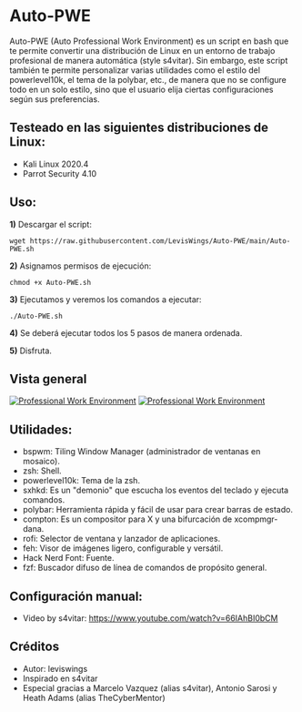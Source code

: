 # Auto-PWE
Auto-PWE (Auto Professional Work Environment) es un script en bash que te permite convertir una distribución de Linux en un entorno de trabajo profesional de manera automática (style s4vitar). Sin embargo, este script también te permite personalizar varias utilidades como el estilo del powerlevel10k, el tema de la polybar, etc., de manera que no se configure todo en un solo estilo, sino que el usuario elija ciertas configuraciones según sus preferencias.
## Testeado en las siguientes distribuciones de Linux:
- Kali Linux 2020.4
- Parrot Security 4.10
## Uso:
**1)** Descargar el script:
```
wget https://raw.githubusercontent.com/LevisWings/Auto-PWE/main/Auto-PWE.sh
```
**2)** Asignamos permisos de ejecución:
```
chmod +x Auto-PWE.sh
```
**3)** Ejecutamos y veremos los comandos a ejecutar:
```
./Auto-PWE.sh
```
**4)** Se deberá ejecutar todos los 5 pasos de manera ordenada.

**5)** Disfruta.
## Vista general
[![Professional Work Environment](https://github.com/LevisWings/Auto-PWE/blob/main/GeneralView/WorkEnvironment.png?raw=true "Professional Work Environment")](https://github.com/LevisWings/Auto-PWE/blob/main/GeneralView/WorkEnvironment.png?raw=true "Professional Work Environment")
[![Professional Work Environment](https://github.com/LevisWings/Auto-PWE/blob/main/GeneralView/Overview.png?raw=true "Overview")](https://github.com/LevisWings/Auto-PWE/blob/main/GeneralView/WorkEnvironment.png?raw=true "Overview")
## Utilidades:
- bspwm: Tiling Window Manager (administrador de ventanas en mosaico).
- zsh: Shell.
- powerlevel10k: Tema de la zsh.
- sxhkd: Es un "demonio" que escucha los eventos del teclado y ejecuta comandos.
- polybar: Herramienta rápida y fácil de usar para crear barras de estado.
- compton: Es un compositor para X y una bifurcación de xcompmgr-dana.
- rofi: Selector de ventana y lanzador de aplicaciones.
- feh: Visor de imágenes ligero, configurable y versátil.
- Hack Nerd Font: Fuente.
- fzf: Buscador difuso de línea de comandos de propósito general.
## Configuración manual:
- Video by s4vitar: https://www.youtube.com/watch?v=66IAhBI0bCM
## Créditos
- Autor: leviswings
- Inspirado en s4vitar
- Especial gracias a Marcelo Vazquez (alias s4vitar), Antonio Sarosi y Heath Adams (alias TheCyberMentor)
